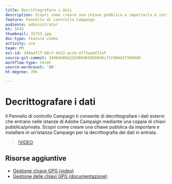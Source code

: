 ```yaml
---
title: Decrittografare i dati
description: Scopri come creare una chiave pubblica e importarla e installarla in un’istanza Campaign per decrittografare i dati.
feature: Pannello di controllo Campaign
audience: administrator
kt: 5545
thumbnail: 35753.jpg
doc-type: feature video
activity: use
team: PM
exl-id: 3d4aaf1f-b8cf-4e22-accb-4f73aaaf21af
source-git-commit: 344b8d8bb216489db586b030c71fd84d273968d9
workflow-type: tm+mt
source-wordcount: '86'
ht-degree: 70%

---
```


# Decrittografare i dati

Il Pannello di controllo Campaign ti consente di decrittografare i dati esterni che entrano nelle istanze di Adobe Campaign mediante una coppia di chiavi pubblica/privata.
Scopri come creare una chiave pubblica da importare e installare in un’istanza Campaign per la decrittografia dei dati in entrata.

>[!VIDEO](https://video.tv.adobe.com/v/35753?quality=12)

## Risorse aggiuntive

* [Gestione chiave GPG (video)](./gpg-key-management-overview.md)
* [Gestione delle chiavi GPG (documentazione)](https://experienceleague.adobe.com/docs/control-panel/using/instances-settings/gpg-keys-management.html?lang=it)

